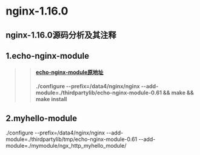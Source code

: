 
nginx-1.16.0
====
nginx-1.16.0源码分析及其注释
----

## 1.echo-nginx-module<br>
>> ####  [echo-nginx-module原地址](https://github.com/openresty/echo-nginx-module)<br>
>> #### ./configure --prefix=/data4/nginx/nginx --add-module=./thirdpartylib/echo-nginx-module-0.61 && make && make install
 

## 2.myhello-module<br>
./configure --prefix=/data4/nginx/nginx --add-module=./thirdpartylib/tmp/echo-nginx-module-0.61 --add-module=./mymodule/ngx_http_myhello_module/ 
